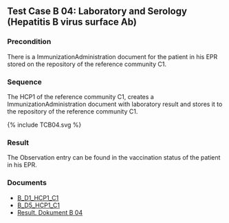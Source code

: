 ## Test Case B 04:  Laboratory and Serology (Hepatitis B virus surface Ab)

### Precondition
There is a ImmunizationAdministration document for the patient in his EPR stored on the repository of the reference community C1.

### Sequence
The HCP1 of the reference community C1, creates a ImmunizationAdministration document with laboratory result and stores it to the repository of the reference community C1.

<div>{% include TCB04.svg %}</div>


### Result
The Observation entry can be found in the vaccination status of the patient in his EPR.

### Documents
* [B_D1_HCP1_C1](Bundle-B-D1-HCP1-C1.html)
* [B_D5_HCP1_C1](Bundle-B-D5-HCP1-C1.html)
* [Result. Dokument B 04](Bundle-RDB04.html)